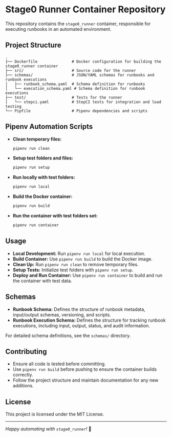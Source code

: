 # Stage0 Runner Container Repository

This repository contains the `stage0_runner` container, responsible for executing runbooks in an automated environment.

## Project Structure
```
.
├── Dockerfile               # Docker configuration for building the stage0_runner container
├── src/                     # Source code for the runner
├── schemas/                 # JSON/YAML schemas for runbooks and runbook executions
│   ├── runbook_schema.yaml  # Schema definition for runbooks
│   └── execution_schema.yaml # Schema definition for runbook executions
├── test/                    # Tests for the runner
│   └── stepci.yaml          # StepCI tests for integration and load testing
└── Pipfile                  # Pipenv dependencies and scripts
```

## Pipenv Automation Scripts

- **Clean temporary files:**
  ```sh
  pipenv run clean
  ```
- **Setup test folders and files:**
  ```sh
  pipenv run setup
  ```
- **Run locally with test folders:**
  ```sh
  pipenv run local
  ```
- **Build the Docker container:**
  ```sh
  pipenv run build
  ```
- **Run the container with test folders set:**
  ```sh
  pipenv run container
  ```

## Usage
- **Local Development:** Run `pipenv run local` for local execution.
- **Build Container:** Use `pipenv run build` to build the Docker image.
- **Clean Up:** Run `pipenv run clean` to remove temporary files.
- **Setup Tests:** Initialize test folders with `pipenv run setup`.
- **Deploy and Run Container:** Use `pipenv run container` to build and run the container with test data.

## Schemas
- **Runbook Schema:** Defines the structure of runbook metadata, input/output schemas, versioning, and scripts.
- **Runbook Execution Schema:** Defines the structure for tracking runbook executions, including input, output, status, and audit information.

For detailed schema definitions, see the `schemas/` directory.

## Contributing
- Ensure all code is tested before committing.
- Use `pipenv run build` before pushing to ensure the container builds correctly.
- Follow the project structure and maintain documentation for any new additions.

## License
This project is licensed under the MIT License.

---

*Happy automating with `stage0_runner`!* 🚀

